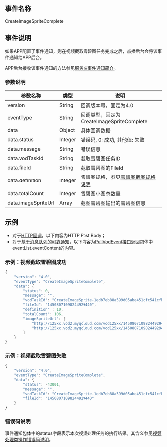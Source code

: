 ## 事件名称
CreateImageSpriteComplete

## 事件说明
如果APP配置了事件通知，则在视频截取雪碧图任务完成之后，点播后台会将该事件通知给APP后台。

APP后台接收该事件通知的方法参见[服务端事件通知简介](/document/product/266/7829)。

### 参数说明

| 参数名称 | 类型 | 说明 |
|---------|---------|---------|
| version | String | 回调版本号，固定为4.0 |
| eventType | String | 回调类型，固定为CreateImageSpriteComplete |
| data | Object | 具体回调数据 |
| data.status | Integer | 错误码, 0: 成功, 其他值: 失败 |
| data.message | String | 错误信息  |
| data.vodTaskId | String | 截取雪碧图任务ID  |
| data.fileId | String | 截取雪碧图的FileId  |
| data.definition | Integer | 雪碧图规格，参见[雪碧图截图规格说明](/document/product/266/8099)  |
| data.totalCount | Integer | 雪碧图小图总数量 |
| data.imageSpriteUrl | Array | 截图雪碧图输出的雪碧图信息 |

## 示例

- 对于[HTTP回调](/document/product/266/7829#http.E5.9B.9E.E8.B0.83)，以下内容为HTTP Post Body；
- 对于[基于消息队列的可靠通知](/document/product/266/7829#.E5.9F.BA.E4.BA.8E.E6.B6.88.E6.81.AF.E9.98.9F.E5.88.97.E7.9A.84.E5.8F.AF.E9.9D.A0.E9.80.9A.E7.9F.A5)，以下内容为[PullVodEvent接口](/document/product/266/7818)返回包体中eventList.eventContent的内容。

### 示例：视频截取雪碧图成功

```javascript
{
    "version": "4.0",
    "eventType": "CreateImageSpriteComplete",
    "data": {
        "status": 0,
        "message": "",
        "vodTaskId": "CreateImageSprite-1edb7eb88a599d05abe451cfc541cfbd",
        "fileId": "14508071098244929440",
        "definition" : 10,
        "totalCount": 106,
        "imageSpriteUrl": [
            "http://125xx.vod2.myqcloud.com/vod125xx/14508071098244929440/xx1.png",
            "http://125xx.vod2.myqcloud.com/vod125xx/14508071098244929440/xx2.png"
        ]
    }
}
```

### 示例：视频截取雪碧图失败

```javascript
{
    "version": "4.0",
    "eventType": "CreateImageSpriteComplete",
    "data": {
		"status": -43001,
        "message": "",
        "vodTaskId": "CreateImageSprite-1edb7eb88a599d05abe451cfc541cfbd",
        "fileId": "14508071098244929440"
    }
}
```

### 错误码说明

事件通知包体中的status字段表示本次视频处理任务的执行结果。其含义参见[视频处理类操作错误码说明](/document/product/266/7783#.E8.A7.86.E9.A2.91.E5.A4.84.E7.90.86.E7.B1.BB.E6.93.8D.E4.BD.9C.E9.94.99.E8.AF.AF.E7.A0.81.E8.AF.B4.E6.98.8E)。